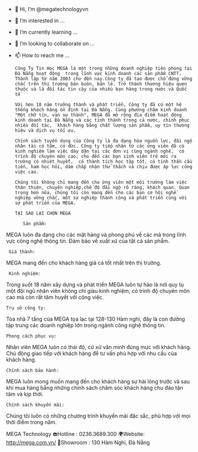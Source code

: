 - 👋 Hi, I’m @megatechnologyvn
- 👀 I’m interested in ...
- 🌱 I’m currently learning ...
- 💞️ I’m looking to collaborate on ...
- 📫 How to reach me ...

      Công Ty Tin Học MEGA là một trong những doanh nghiệp tiên phong tại Đà Nẵng hoạt động  trong lĩnh vực kinh doanh các sản phẩm CNTT. Thành lập từ năm 2003 cho đến nay.Công ty đã tạo được chỗ đứng vững chắc trên thị trường bán buôn, bán lẻ. Trở thành thương hiệu quen thuộc và là đối tác tin cậy của nhiều bạn hàng trong nước và Quốc tế

      Với hơn 18 năm trưởng thành và phát triển, Công ty đã có một hệ thống khách hàng ổn định tại Đà Nẵng. Cùng phương châm kinh doanh "Một chữ tín, vạn sự thành", MEGA đã mở rộng địa điểm hoạt động  kinh doanh tại Đà Nẵng và các tỉnh thành trong cả nước, chinh phục nhiều đối tác,  khách hàng bằng chất lượng sản phẩm, uy tín thương hiệu và dịch vụ tối ưu.

      Chính sách tuyển dụng của Công ty là đa dạng hóa nguồn lực, đãi ngộ nhân tài có tâm, có đức. Công ty tiếp nhận từ các ứng viên đã có kinh nghiệm làm việc dày dặn tại các đơn vị cùng ngành nghề,  có trình độ chuyên môn cao; cho đến các bạn sinh viên trẻ mới ra trường có nhiệt huyết,  có thành tích học tập tốt, có tinh thần cầu tiến, ham học hỏi, dám chấp nhận thử thách và chịu được áp lực công việc cao.

      Chúng tôi không chỉ mang đến cho ứng viên một môi trường làm việc thân thiện, chuyên nghiệp,chế độ đãi ngộ rõ ràng, khách quan. Quan trọng hơn nữa, chúng tôi còn mang đến cho các bạn cơ hội nghề nghiệp vững chắc, một sự nghiệp thành công và phát triển cùng với sự phát triển của MEGA.

      TẠI SAO LẠI CHỌN MEGA

         Sản phẩm:

MEGA luôn đa dạng cho các mặt hàng và phong phú về các mã trong lĩnh vực công nghệ thông tin. Đảm bảo về xuất xứ của tất cả sản phẩm.

     Giá thành:

MEGA mang đến cho khách hàng giá cả tốt nhất trên thị trường.

     Kinh nghiệm:

Trong suốt 18 năm xây dựng và phát triển MEGA luôn tự hào là nơi quy tụ một đội ngũ nhân viên không chỉ giàu kinh nghiệm, có trình độ chuyên môn cao mà còn rất tâm huyết với công việc.

    Trụ sở công ty:

Tòa nhà 7 tầng của MEGA tọa lạc tại 128-130 Hàm nghi, đây là con đường tập trung các doanh nghiệp lớn trong ngành công nghệ thông tin.

    Phong cách phục vụ:

Nhân viên MEGA luôn có thái độ, cử xử văn minh đúng mực với khách hàng. Chủ động giao tiếp với khách hàng để tư vấn phù hợp với nhu cầu của khách hàng.

    Chính sách bảo hành: 

MEGA luôn mong muốn mang đến cho khách hàng sự hài lòng trước và sau khi mua hàng bằng những chính sách chăm sóc khách hàng chu đáo tận tâm và kịp thời.

    Chính sách khuyến mãi:

Chúng tôi luôn có những chương trình khuyến mãi đặc sắc, phù hợp với mọi thời điểm trong năm.
<!---
megatechnologyvn/megatechnologyvn is a ✨ special ✨ repository because its `README.md` (this file) appears on your GitHub profile.
You can click the Preview link to take a look at your changes.
--->
MEGA Technology
☎️Hotline : 0236.3689.300
🌍Website: http://mega.com.vn/
🏢Showroom : 130 Hàm Nghi, Đà Nẵng
